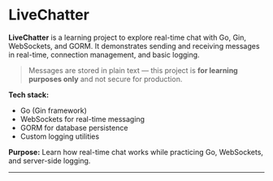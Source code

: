 
# LiveChatter

**LiveChatter** is a learning project to explore real-time chat with Go, Gin, WebSockets, and GORM. It demonstrates sending and receiving messages in real-time, connection management, and basic logging.

> Messages are stored in plain text — this project is **for learning purposes only** and not secure for production.

**Tech stack:**

* Go (Gin framework)
* WebSockets for real-time messaging
* GORM for database persistence
* Custom logging utilities

**Purpose:** Learn how real-time chat works while practicing Go, WebSockets, and server-side logging.

---